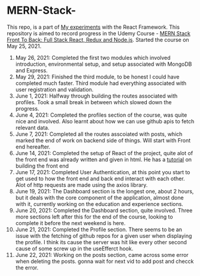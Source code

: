 # MERN-Stack-

This repo, is a part of [My experiments](https://github.com/vybhavpai/React-Learning) with the React Framework. This repository is aimed to record progress in the Udemy Course - [MERN Stack Front To Back: Full Stack React, Redux and Node.js](https://www.udemy.com/course/mern-stack-front-to-back/). Started the course on May 25, 2021.

1. May 26, 2021: Completed the first two modules which involved introduction, environmental setup, and setup associated with MongoDB and Express.
2. May 29, 2021: Finished the third module, to be honest I could have completed much faster. Third module had everything associated with user registration and validation.
3. June 1, 2021: Halfway through building the routes associated with profiles. Took a small break in between which slowed down the progress.
4. June 4, 2021: Completed the profiles section of the course, was quite nice and involved. Also learnt about how we can use github apis to fetch relevant data.
5. June 7, 2021: Completed all the routes asscoiated with posts, which marked the end of work on backend side of things. Will start with Front end hereafter.
6. June 14, 2021: Completed the setup of React of the project, quite alot of the front end was already written and given in html. He has a [tutorial](https://www.youtube.com/watch?v=IFM9hbapeA0&list=PLillGF-Rfqba3xeEvDzIcUCxwMlGiewfV) on building the front end
7. June 17, 2021: Completed User Authentication, at this point you start to get used to how the front end and back end interact with each other. Alot of http requests are made using the axios library.
8. June 19, 2021: The Dashboard section is the longest one, about 2 hours, but it deals with the core component of the application, almost done with it, currently working on the education and experience sections.
9. June 20, 2021: Completed the Dashboard section, quite involved. Three more sections left after this for the end of the course, looking to complete it before the next weekend is here.
10. June 21, 2021: Completed the Profile section. There seems to be an issue with the fetching of github repos for a given user when displaying the profile. I think its cause the server was hit like every other second cause of some screw up in the useEfferct hook.
11. June 22, 2021: Working on the posts section, came across some error when deleting the posts. gonna wait for next vid to add post and checck the error.

